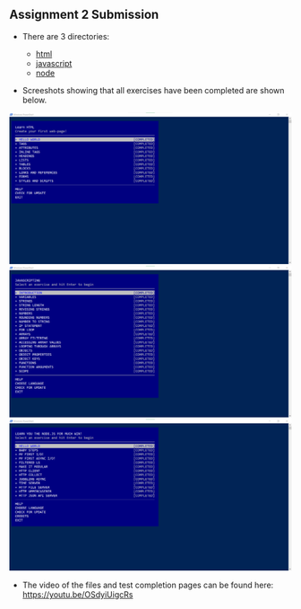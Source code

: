 ## Assignment 2 Submission

* There are 3 directories:
  * [html](html)
  * [javascript](javascript)
  * [node](node)

* Screeshots showing that all exercises have been completed are shown below.

<img src="html/learnyouhtml-complete.png" width="700">
<img src="javascript/javascripting-complete.png" width="700">
<img src="node/learnyounode-complete.png" width="700">

* The video of the files and test completion pages can be found here: https://youtu.be/OSdyiUigcRs
